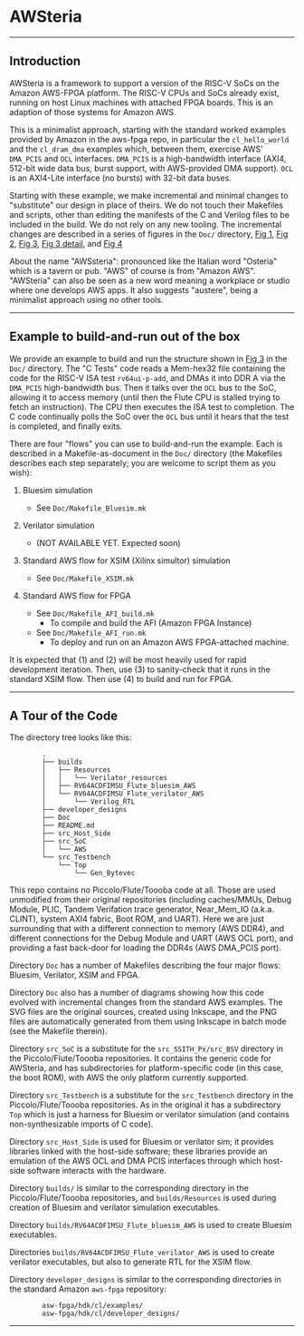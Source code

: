 AWSteria
========

----------------------------------------------------------------

Introduction
------------

AWSteria is a framework to support a version of the RISC-V SoCs on the
Amazon AWS-FPGA platform.  The RISC-V CPUs and SoCs already exist,
running on host Linux machines with attached FPGA boards.  This is an
adaption of those systems for Amazon AWS.

This is a minimalist approach, starting with the standard worked
examples provided by Amazon in the aws-fpga repo, in particular the
`cl_hello_world` and the `cl_dram_dma` examples which, between them,
exercise AWS' `DMA_PCIS` and `OCL` interfaces.  `DMA_PCIS` is a
high-bandwidth interface (AXI4, 512-bit wide data bus, burst support,
with AWS-provided DMA support).  `OCL` is an AXI4-Lite interface (no
bursts) with 32-bit data buses.

Starting with these example, we make incremental and minimal changes
to "substitute" our design in place of theirs.  We do not touch their
Makefiles and scripts, other than editing the manifests of the C and
Verilog files to be included in the build.  We do not rely on any new
tooling.  The incremental changes are described in a series of figures
in the `Doc/` directory,
[Fig 1](Doc/Fig_1_Build_Run_AWS_Example.png),
[Fig 2](Doc/Fig_2_AWS_BSV_XSim_Test.png),
[Fig 3](Doc/Fig_3_AWS_BSV_XSim_WindSoC.png),
[Fig 3 detail](Doc/Fig_3_Detail.png), and
[Fig 4](Doc/Fig_4_Debugger.png)

About the name "AWSsteria": pronounced like the Italian word "Osteria"
which is a tavern or pub. "AWS" of course is from "Amazon AWS".
"AWSteria" can also be seen as a new word meaning a workplace or
studio where one develops AWS apps.  It also suggests "austere", being
a minimalist approach using no other tools.

----------------------------------------------------------------
Example to build-and-run out of the box
---------------------------------------

We provide an example to build and run the structure shown in [Fig
3](Doc/Fig_3_AWS_BSV_XSim_WindSoC.png) in the `Doc/` directory.  The
"C Tests" code reads a Mem-hex32 file containing the code for the
RISC-V ISA test `rv64ui-p-add`, and DMAs it into DDR A via the
`DMA_PCIS` high-bandwidth bus.  Then it talks over the `OCL` bus to
the SoC, allowing it to access memory (until then the Flute CPU is
stalled trying to fetch an instruction).  The CPU then executes the
ISA test to completion.  The C code continually polls the SoC over the
`OCL` bus until it hears that the test is completed, and finally
exits.

There are four "flows" you can use to build-and-run the example. Each
is described in a Makefile-as-document in the `Doc/` directory (the
Makefiles describes each step separately; you are welcome to script
them as you wish):

1. Bluesim simulation
    - See `Doc/Makefile_Bluesim.mk`

2. Verilator simulation
    - (NOT AVAILABLE YET. Expected soon)

3. Standard AWS flow for XSIM (Xilinx simultor) simulation
    - See `Doc/Makefile_XSIM.mk`

4. Standard AWS flow for FPGA
    - See `Doc/Makefile_AFI_build.mk`
        - To compile and build the AFI (Amazon FPGA Instance)
    - See `Doc/Makefile_AFI_run.mk`
        - To deploy and run on an Amazon AWS FPGA-attached machine.

It is expected that (1) and (2) will be most heavily used for rapid
development iteration.  Then, use (3) to sanity-check that it runs in
the standard XSIM flow.  Then use (4) to build and run for FPGA.

----------------------------------------------------------------

A Tour of the Code
------------------

The directory tree looks like this:

            .
            ├── builds
            │   ├── Resources
            │   │   └── Verilator_resources
            │   ├── RV64ACDFIMSU_Flute_bluesim_AWS
            │   └── RV64ACDFIMSU_Flute_verilator_AWS
            │       └── Verilog_RTL
            ├── developer_designs
            ├── Doc
            ├── README.md
            ├── src_Host_Side
            ├── src_SoC
            │   └── AWS
            └── src_Testbench
                └── Top
                    └── Gen_Bytevec

This repo contains no Piccolo/Flute/Toooba code at all.  Those are
used unmodified from their original repositories (including
caches/MMUs, Debug Module, PLIC, Tandem Verifation trace generator,
Near\_Mem\_IO (a.k.a. CLINT), system AXI4 fabric, Boot ROM, and UART).
Here we are just surrounding that with a different connection to
memory (AWS DDR4), and different connections for the Debug Module and
UART (AWS OCL port), and providing a fast back-door for loading the
DDR4s (AWS DMA\_PCIS port).

Directory `Doc` has a number of Makefiles describing the four major
flows: Bluesim, Verilator, XSIM and FPGA.

Directory `Doc` also has a number of diagrams showing how this code
evolved with incremental changes from the standard AWS examples.  The
SVG files are the original sources, created using Inkscape, and the
PNG files are automatically generated from them using Inkscape in
batch mode (see the Makefile therein).

Directory `src_SoC` is a substitute for the `src_SSITH_Px/src_BSV`
directory in the Piccolo/Flute/Toooba repositories. It contains the
generic code for AWSteria, and has subdirectories for platform-specific
code (in this case, the boot ROM), with AWS the only platform currently
supported.

Directory `src_Testbench` is a substitute for the `src_Testbench`
directory in the Piccolo/Flute/Toooba repositories.  As in the
original it has a subdirectory `Top` which is just a harness for Bluesim
or verilator simulation (and contains non-synthesizable imports of
C code).

Directory `src_Host_Side` is used for Bluesim or verilator sim; it
provides libraries linked with the host-side software; these libraries
provide an emulation of the AWS OCL and DMA PCIS interfaces through
which host-side software interacts with the hardware.

Directory `builds/` is similar to the corresponding directory in the
Piccolo/Flute/Toooba repositories, and `builds/Resources` is used
during creation of Bluesim and verilator simulation executables.

Directory `builds/RV64ACDFIMSU_Flute_bluesim_AWS` is used to create
Bluesim executables.

Directories `builds/RV64ACDFIMSU_Flute_verilator_AWS` is used to create
verilator executables, but also to generate RTL for the XSIM flow.

Directory `developer_designs` is similar to the corresponding
directories in the standard Amazon `aws-fpga` repository:

            asw-fpga/hdk/cl/examples/
            asw-fpga/hdk/cl/developer_designs/

----------------------------------------------------------------
